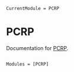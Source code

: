 ```@meta
CurrentModule = PCRP
```

# PCRP

Documentation for [PCRP](https://github.com/terasakisatoshi/PCRP.jl).

```@index
```

```@autodocs
Modules = [PCRP]
```
